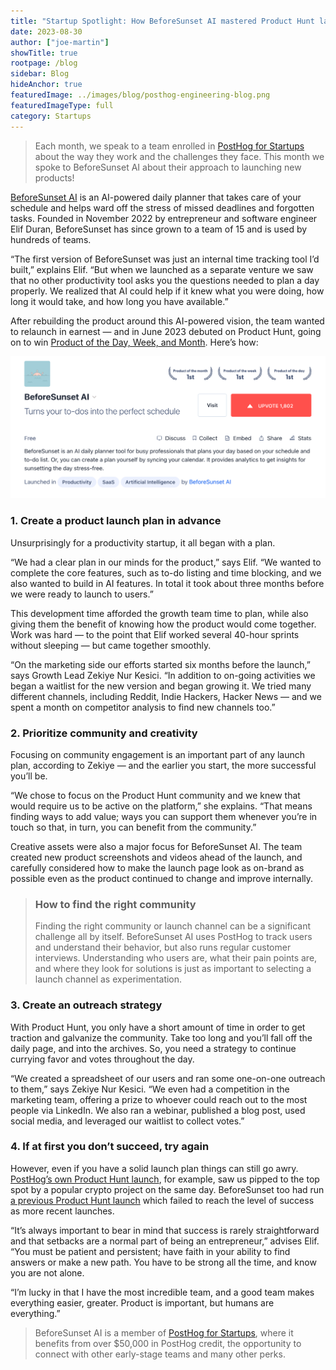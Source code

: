```yaml
---
title: "Startup Spotlight: How BeforeSunset AI mastered Product Hunt launches"
date: 2023-08-30
author: ["joe-martin"]
showTitle: true
rootpage: /blog
sidebar: Blog
hideAnchor: true
featuredImage: ../images/blog/posthog-engineering-blog.png
featuredImageType: full
category: Startups
---
```


> Each month, we speak to a team enrolled in [PostHog for Startups](/startups) about the way they work and the challenges they face. This month we spoke to BeforeSunset AI about their approach to launching new products!

[BeforeSunset AI](https://www.beforesunset.ai/) is an AI-powered daily planner that takes care of your schedule and helps ward off the stress of missed deadlines and forgotten tasks. Founded in November 2022 by entrepreneur and software engineer Elif Duran, BeforeSunset has since grown to a team of 15 and is used by hundreds of teams. 

“The first version of BeforeSunset was just an internal time tracking tool I’d built,” explains Elif. “But when we launched as a separate venture we saw that no other productivity tool asks you the questions needed to plan a day properly. We realized that AI could help if it knew what you were doing, how long it would take, and how long you have available.”

After rebuilding the product around this AI-powered vision, the team wanted to relaunch in earnest — and in June 2023 debuted on Product Hunt, going on to win [Product of the Day, Week, and Month](https://www.producthunt.com/products/beforesunset). Here’s how:

![BeforeSunset AI Launch on Product Hunt](../images/blog/before-sunset-ai.png)

### 1. Create a product launch plan in advance

Unsurprisingly for a productivity startup, it all began with a plan.

“We had a clear plan in our minds for the product,” says Elif. “We wanted to complete the core features, such as to-do listing and time blocking, and we also wanted to build in AI features. In total it took about three months before we were ready to launch to users.”

This development time afforded the growth team time to plan, while also giving them the benefit of knowing how the product would come together. Work was hard — to the point that Elif worked several 40-hour sprints without sleeping — but came together smoothly. 

“On the marketing side our efforts started six months before the launch,” says Growth Lead Zekiye Nur Kesici. “In addition to on-going activities we began a waitlist for the new version and began growing it. We tried many different channels, including Reddit, Indie Hackers, Hacker News — and we spent a month on competitor analysis to find new channels too.”

### 2. Prioritize community and creativity

Focusing on community engagement is an important part of any launch plan, according to Zekiye — and the earlier you start, the more successful you’ll be. 

“We chose to focus on the Product Hunt community and we knew that would require us to be active on the platform,” she explains. “That means finding ways to add value; ways you can support them whenever you’re in touch so that, in turn, you can benefit from the community.”

Creative assets were also a major focus for BeforeSunset AI. The team created new product screenshots and videos ahead of the launch, and carefully considered how to make the launch page look as on-brand as possible even as the product continued to change and improve internally.

> ### How to find the right community
> Finding the right community or launch channel can be a significant challenge all by itself. BeforeSunset AI uses PostHog to track users and understand their behavior, but also runs regular customer interviews. Understanding who users are, what their pain points are, and where they look for solutions is just as important to selecting a launch channel as experimentation.

### 3. Create an outreach strategy

With Product Hunt, you only have a short amount of time in order to get traction and galvanize the community. Take too long and you’ll fall off the daily page, and into the archives. So, you need a strategy to continue currying favor and votes throughout the day.

“We created a spreadsheet of our users and ran some one-on-one outreach to them,” says Zekiye Nur Kesici. “We even had a competition in the marketing team, offering a prize to whoever could reach out to the most people via LinkedIn. We also ran a webinar, published a blog post, used social media, and leveraged our waitlist to collect votes.”

### 4. If at first you don’t succeed, try again

However, even if you have a solid launch plan things can still go awry. [PostHog’s own Product Hunt launch](https://www.producthunt.com/products/posthog), for example, saw us pipped to the top spot by a popular crypto project on the same day. BeforeSunset too had run [a previous Product Hunt launch](https://www.producthunt.com/products/beforesunset#beforesunset) which failed to reach the level of success as more recent launches. 

“It’s always important to bear in mind that success is rarely straightforward and that setbacks are a normal part of being an entrepreneur,” advises Elif. “You must be patient and persistent; have faith in your ability to find answers or make a new path. You have to be strong all the time, and know you are not alone.

“I’m lucky in that I have the most incredible team, and a good team makes everything easier, greater. Product is important, but humans are everything.”

> BeforeSunset AI is a member of [PostHog for Startups](/startups), where it benefits from over $50,000 in PostHog credit, the opportunity to connect with other early-stage teams and many other perks.


